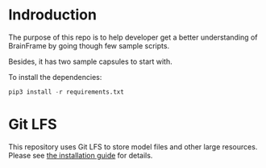 # Indroduction
The purpose of this repo is to help developer get a better understanding of BrainFrame by going though few sample scripts.

Besides, it has two sample capsules to start with.

To install the dependencies:
```python
pip3 install -r requirements.txt
```

# Git LFS
This repository uses Git LFS to store model files and other large resources.
Please see [the installation guide][install git lfs] for details.

[install git lfs]: https://github.com/git-lfs/git-lfs/wiki/Installation
